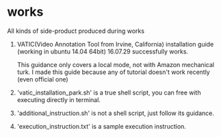 # works

All kinds of side-product produced during works


1. VATIC(Video Annotation Tool from Irvine, California) installation guide (working in ubuntu 14.04 64bit) 16.07.29 successfully works.
   
   This guidance only covers a local mode, not with Amazon mechanical turk. I made this guide because any of tutorial doesn't work recently (even official one)

  1. 'vatic_installation_park.sh' is a true shell script, you can free with executing directly in terminal.
  2. 'additional_instruction.sh' is not a shell script, just follow its guidance.
  3. 'execution_instruction.txt' is a sample execution instruction.
